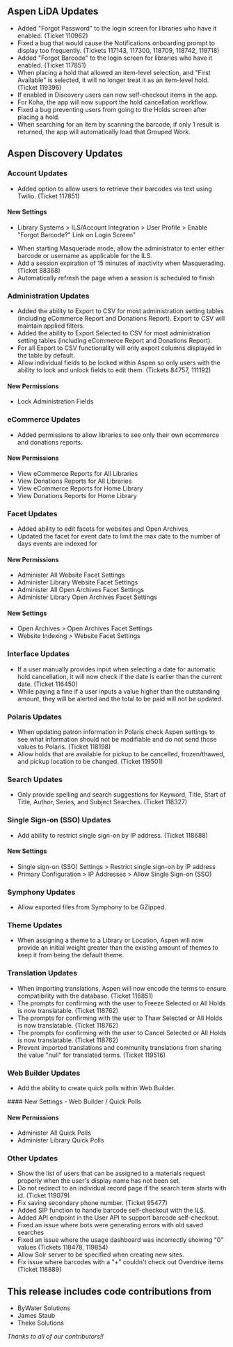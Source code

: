 ## Aspen LiDA Updates
- Added "Forgot Password" to the login screen for libraries who have it enabled. (Ticket 110962)
- Fixed a bug that would cause the Notifications onboarding prompt to display too frequently. (Tickets 117143, 117300, 118709, 118742, 119718)
- Added "Forgot Barcode" to the login screen for libraries who have it enabled. (Ticket 117851)
- When placing a hold that allowed an item-level selection, and "First Available" is selected, it will no longer treat it as an item-level hold. (Ticket 119396)
- If enabled in Discovery users can now self-checkout items in the app.
- For Koha, the app will now support the hold cancellation workflow.
- Fixed a bug preventing users from going to the Holds screen after placing a hold.
- When searching for an item by scanning the barcode, if only 1 result is returned, the app will automatically load that Grouped Work.

## Aspen Discovery Updates

### Account Updates
- Added option to allow users to retrieve their barcodes via text using Twilio. (Ticket 117851)

<div markdown="1" class="settings">

#### New Settings
- Library Systems > ILS/Account Integration > User Profile > Enable "Forgot Barcode?" Link on Login Screen"
</div>

- When starting Masquerade mode, allow the administrator to enter either barcode or username as applicable for the ILS.
- Add a session expiration of 15 minutes of inactivity when Masquerading. (Ticket 88368)
- Automatically refresh the page when a session is scheduled to finish 

### Administration Updates
- Added the ability to Export to CSV for most administration setting tables (including eCommerce Report and Donations Report). Export to CSV will maintain applied filters.
- Added the ability to Export Selected to CSV for most administration setting tables (including eCommerce Report and Donations Report).
- For all Export to CSV functionality will only export columns displayed in the table by default.
- Allow individual fields to be locked within Aspen so only users with the ability to lock and unlock fields to edit them. (Tickets 84757, 111192)

<div markdown="1" class="settings">

#### New Permissions
- Lock Administration Fields
</div>

### eCommerce Updates
- Added permissions to allow libraries to see only their own ecommerce and donations reports.

<div markdown="1" class="settings">

#### New Permissions
- View eCommerce Reports for All Libraries
- View Donations Reports for All Libraries
- View eCommerce Reports for Home Library
- View Donations Reports for Home Library
</div>

### Facet Updates
- Added ability to edit facets for websites and Open Archives
- Updated the facet for event date to limit the max date to the number of days events are indexed for

<div markdown="1" class="settings">

#### New Permissions
- Administer All Website Facet Settings
- Administer Library Website Facet Settings
- Administer All Open Archives Facet Settings
- Administer Library Open Archives Facet Settings

#### New Settings
- Open Archives > Open Archives Facet Settings
- Website Indexing > Website Facet Settings
</div>

### Interface Updates
- If a user manually provides input when selecting a date for automatic hold cancellation, it will now check if the date is earlier than the current date. (Ticket 116450)
- While paying a fine if a user inputs a value higher than the outstanding amount, they will be alerted and the total to be paid will not be updated.

### Polaris Updates
- When updating patron information in Polaris check Aspen settings to see what information should not be modifiable and do not send those values to Polaris. (Ticket 118198)
- Allow holds that are available for pickup to be cancelled, frozen/thawed, and pickup location to be changed. (Ticket 119501)

### Search Updates
- Only provide spelling and search suggestions for Keyword, Title, Start of Title, Author, Series, and Subject Searches. (Ticket 118327)

### Single Sign-on (SSO) Updates
- Add ability to restrict single sign-on by IP address. (Ticket 118688)

<div markdown="1" class="settings">

#### New Settings
- Single sign-on (SSO) Settings > Restrict single sign-on by IP address
- Primary Configuration > IP Addresses > Allow Single Sign-on (SSO)
</div>

### Symphony Updates
- Allow exported files from Symphony to be GZipped.

### Theme Updates
- When assigning a theme to a Library or Location, Aspen will now provide an initial weight greater than the existing amount of themes to keep it from being the default theme.

### Translation Updates
- When importing translations, Aspen will now encode the terms to ensure compatibility with the database. (Ticket 116851)
- The prompts for confirming with the user to Freeze Selected or All Holds is now translatable. (Ticket 118762)
- The prompts for confirming with the user to Thaw Selected or All Holds is now translatable. (Ticket 118762)
- The prompts for confirming with the user to Cancel Selected or All Holds is now translatable. (Ticket 118762)
- Prevent imported translations and community translations from sharing the value "null" for translated terms. (Ticket 119516)

### Web Builder Updates
- Add the ability to create quick polls within Web Builder. 

<div markdown="1" class="settings">
#### New Settings
- Web Builder / Quick Polls

#### New Permissions
- Administer All Quick Polls
- Administer Library Quick Polls
</div>

### Other Updates
- Show the list of users that can be assigned to a materials request properly when the user's display name has not been set.
- Do not redirect to an individual record page if the search term starts with id. (Ticket 119079)
- Fix saving secondary phone number. (Ticket 95477)
- Added SIP function to handle barcode self-checkout with the ILS.
- Added API endpoint in the User API to support barcode self-checkout.
- Fixed an issue where bots were generating errors with old saved searches
- Fixed an issue where the usage dashboard was incorrectly showing "0" values (Tickets 118478, 119854)
- Allow Solr server to be specified when creating new sites.
- Fix issue where barcodes with a "+" couldn't check out Overdrive items (Ticket 118889)

## This release includes code contributions from
- ByWater Solutions
- James Staub
- Theke Solutions

_Thanks to all of our contributors!!_